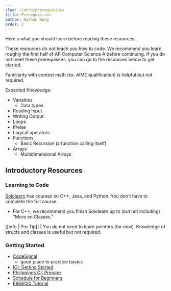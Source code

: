 ```yaml
---
slug: /intro/prerequisites
title: Prerequisites
author: Nathan Wang
order: 2
---
```


Here's what you should learn before reading these resources.

<!-- END DESCRIPTION -->
 
These resources do not teach you how to code. We recommend you learn roughly the first half of AP Computer Science A before continuing. If you do not meet these prerequisites, you can go to the resources below to get started.

Familiarity with contest math (ex. AIME qualification) is helpful but not required.

Expected Knowledge:

- Variables
  - Data types
- Reading Input
- Writing Output
- Loops
- If/else
- Logical operators
- Functions
  - Basic Recursion (a function calling itself)
- Arrays
  - Multidimensional Arrays

## Introductory Resources

### Learning to Code

[Sololearn](https://www.sololearn.com/) has courses on C++, Java, and Python. You don't have to complete the full course.

 - For C++, we recommend you finish Sololearn up to (but not including) "More on Classes."

[[info | Pro Tip]]
| You do not need to learn pointers (for now). Knowledge of structs and classes is useful but not required.

### Getting Started

  - [CodeSignal](https://codesignal.com/)
    - good place to practice basics
  - [IOI: Getting Started](https://ioinformatics.org/page/getting-started/14)
  - [Philippines OI: Prepare](https://noi.ph/prepare/)
  - [Schedule for Beginners](https://www.quora.com/What-is-a-good-schedule-to-follow-for-becoming-better-at-competitive-programming-for-beginners)
  - [E869120 Tutorial](http://codeforces.com/blog/entry/53341)